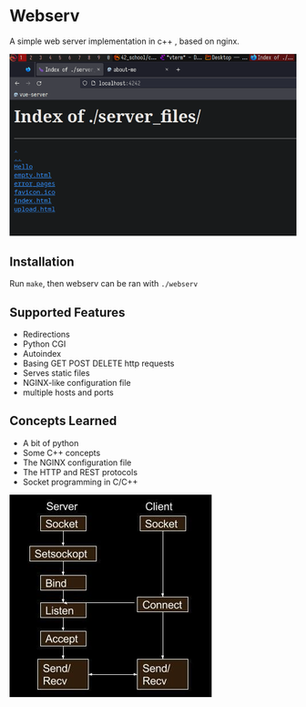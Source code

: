# Webserv
A simple web server implementation in c++ , based on nginx.  

![Screenshot](https://github.com/davidszkl/42_school/blob/master/common_core/Webserv/screenshot.png?raw=true)

## Installation
Run `make`, then webserv can be ran with `./webserv`  

## Supported Features
- Redirections
- Python CGI
- Autoindex
- Basing GET POST DELETE http requests
- Serves static files
- NGINX-like configuration file
- multiple hosts and ports

## Concepts Learned
- A bit of python
- Some C++ concepts
- The NGINX configuration file
- The HTTP and REST protocols
- Socket programming in C/C++

![SocketProgramming](https://github.com/davidszkl/42_school/blob/master/common_core/Webserv/socket-programming.jpg?raw=true)
